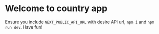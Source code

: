 # Welcome to country app

Ensure you include `NEXT_PUBLIC_API_URL` with desire API url, `npm i` and `npm run dev`. Have fun!
